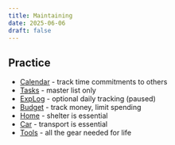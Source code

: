 ```yaml
---
title: Maintaining
date: 2025-06-06
draft: false
---
```

## Practice
- [Calendar](https://calendar.google.com/) - track time commitments to others
- [Tasks](https://tasks.google.com) - master list only
- [ExpLog](/explog) - optional daily tracking (paused)
- [Budget](/budget) - track money, limit spending
- [Home](/home) - shelter is essential
- [Car](/car) - transport is essential
- [Tools](/tools) - all the gear needed for life